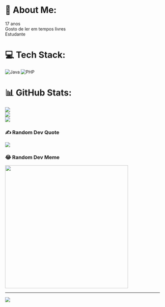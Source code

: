 # 💫 About Me:
17 anos <br>Gosto de ler em tempos livres<br>Estudante<br>


# 💻 Tech Stack:
![Java](https://img.shields.io/badge/java-%23ED8B00.svg?style=for-the-badge&logo=openjdk&logoColor=white) ![PHP](https://img.shields.io/badge/php-%23777BB4.svg?style=for-the-badge&logo=php&logoColor=white)
# 📊 GitHub Stats:
![](https://github-readme-stats.vercel.app/api?username=15Giovanna&theme=tokyonight&hide_border=false&include_all_commits=true&count_private=true)<br/>
![](https://github-readme-streak-stats.herokuapp.com/?user=15Giovanna&theme=tokyonight&hide_border=false)<br/>
![](https://github-readme-stats.vercel.app/api/top-langs/?username=15Giovanna&theme=tokyonight&hide_border=false&include_all_commits=true&count_private=true&layout=compact)

### ✍️ Random Dev Quote
![](https://quotes-github-readme.vercel.app/api?type=vetical&theme=tokyonight)

### 😂 Random Dev Meme
<img src='https://randommeme-five.vercel.app/' style="height: 400px;"/>

---
[![](https://visitcount.itsvg.in/api?id=15Giovanna&icon=0&color=0)](https://visitcount.itsvg.in)

<!-- Proudly created with GPRM ( https://gprm.itsvg.in ) -->